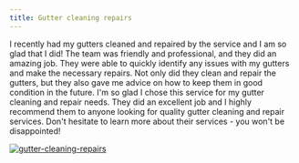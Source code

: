 ```yaml
---
title: Gutter cleaning repairs
---
```


I recently had my gutters cleaned and repaired by the service and I am so glad that I did! The team was friendly and professional, and they did an amazing job. They were able to quickly identify any issues with my gutters and make the necessary repairs. Not only did they clean and repair the gutters, but they also gave me advice on how to keep them in good condition in the future. I'm so glad I chose this service for my gutter cleaning and repair needs. They did an excellent job and I highly recommend them to anyone looking for quality gutter cleaning and repair services. Don't hesitate to learn more about their services - you won't be disappointed!

[![gutter-cleaning-repairs](<https://dabuttonfactory.com/button.png?t=CHECK+SERVICE&f=Noto+Sans-Bold&ts=26&tc=fff&hp=45&vp=20&c=11&bgt=unicolored&bgc=4bd42f>)](<https://www.bark.com/?a_aid=5d2d0e83cdc39>)